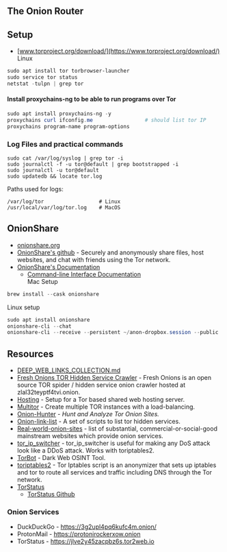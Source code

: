 ## The Onion Router


## Setup
- [www.torproject.org/download/](https://www.torproject.org/download/)
<br>Linux
````powershell
sudo apt install tor torbrowser-launcher
sudo service tor status
netstat -tulpn | grep tor
````
#### Install proxychains-ng to be able to run programs over Tor
````powershell
sudo apt install proxychains-ng -y
proxychains curl ifconfig.me                 # should list tor IP
proxychains program-name program-options
````

### Log Files and practical commands
````
sudo cat /var/log/syslog | grep tor -i
sudo journalctl -f -u tor@default | grep bootstrapped -i
sudo journalctl -u tor@default
sudo updatedb && locate tor.log
````
Paths used for logs:
````
/var/log/tor                  # Linux
/usr/local/var/log/tor.log    # MacOS
````

## OnionShare
- [onionshare.org](https://onionshare.org)
- [OnionShare's github](https://github.com/micahflee/onionshare) - Securely and anonymously share files, host websites, and chat with friends using the Tor network.
- [OnionShare's Documentation](https://docs.onionshare.org)
  - [Command-line Interface Documentation](https://docs.onionshare.org/2.3.1/en/advanced.html#command-line-interface)
<br>Mac Setup
````powershell
brew install --cask onionshare
````
Linux setup
````powershell
sudo apt install onionshare
onionshare-cli --chat                                                        # start a chat server
onionshare-cli --receive --persistent ~/anon-dropbox.session --public        # start a persistent anonymous dropbox
````

## Resources
- [DEEP_WEB_LINKS_COLLECTION.md](https://gist.github.com/vyach-vasiliev/045af4c70cf2ed35c6091b4705093017)
- [Fresh Onions TOR Hidden Service Crawler](https://github.com/dirtyfilthy/freshonions-torscraper) - Fresh Onions is an open source TOR spider / hidden service onion crawler hosted at zlal32teyptf4tvi.onion.
- [Hosting](https://github.com/DanWin/hosting) - Setup for a Tor based shared web hosting server.
- [Multitor](https://github.com/trimstray/multitor) -  Create multiple TOR instances with a load-balancing.
- [Onion-Hunter](https://github.com/cribdragg3r/Onion-Hunter) - _Hunt and Analyze Tor Onion Sites._
- [Onion-link-list](https://github.com/DanWin/onion-link-list) - A set of scripts to list tor hidden services.
- [Real-world-onion-sites](https://github.com/alecmuffett/real-world-onion-sites) - list of substantial, commercial-or-social-good mainstream websites which provide onion services. 
- [tor_ip_switcher](https://github.com/ruped24/tor_ip_switcher) - tor_ip_switcher is useful for making any DoS attack look like a DDoS attack. Works with toriptables2.
- [TorBot](https://github.com/DedSecInside/TorBoT) - Dark Web OSINT Tool.
- [toriptables2](https://github.com/ruped24/toriptables2) - Tor Iptables script is an anonymizer that sets up iptables and tor to route all services and traffic including DNS through the Tor network.
- [TorStatus](https://torstatus.rueckgr.at)
  - [TorStatus Github](https://github.com/paulchen/torstatus)

### Onion Services
- DuckDuckGo - https://3g2upl4pq6kufc4m.onion/
- ProtonMail - https://protonirockerxow.onion
- TorStatus - https://jlve2y45zacpbz6s.tor2web.io
